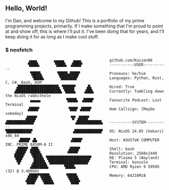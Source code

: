 ## Hello, World!

I'm Dan, and welcome to my Github! This is a portfolio of my prime programming projects, primarily. If I make something that I'm proud to point at and show off, this is where I'll put it. I've been doing that for years, and I'll keep doing it for as long as I make cool stuff. 


### $ neofetch
```
          ▗▄▄▄       ▗▄▄▄▄    ▄▄▄▖            github.com/Kaizen86
          ▜███▙       ▜███▙  ▟███▛            -----------USER-----------
           ▜███▙       ▜███▙▟███▛             Pronouns: he/him
            ▜███▙       ▜██████▛              Languages: Python, Rust, C, C#, Bash, ASM
     ▟█████████████████▙ ▜████▛     ▟▙        Hired: True
    ▟███████████████████▙ ▜███▙    ▟██▙       Currently: Tumbling down the NixOS rabbithole
           ▄▄▄▄▖           ▜███▙  ▟███▛       Favourite Podcast: Lost Terminal
          ▟███▛             ▜██▛ ▟███▛        Ham Callsign: [Maybe someday]
         ▟███▛               ▜▛ ▟███▛         
▟███████████▛                  ▟██████████▙   ----------SYSTEM----------
▜██████████▛                  ▟███████████▛   OS: NixOS 24.05 (Uakari) x86_64
      ▟███▛ ▟▙               ▟███▛            Host: ASUSTeK COMPUTER INC. PRIME B450M-A II
     ▟███▛ ▟██▙             ▟███▛             Shell: bash
    ▟███▛  ▜███▙           ▝▀▀▀▀              Resolution: 2560x1440
    ▜██▛    ▜███▙ ▜██████████████████▛        DE: Plasma 5 (Wayland)
     ▜▛     ▟████▙ ▜████████████████▛         Terminal: konsole
           ▟██████▙       ▜███▙               CPU: AMD Ryzen 9 5950X (32) @ 3.400GHz
          ▟███▛▜███▙       ▜███▙              Memory: 64216MiB 
         ▟███▛  ▜███▙       ▜███▙             
         ▝▀▀▀    ▀▀▀▀▘       ▀▀▀▘             
```
